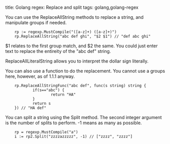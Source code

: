 title: Golang regex: Replace and split
tags: golang,golang-regex

You can use the ReplaceAllString methods to replace a string, and manipulate groups if needed.

        rp := regexp.MustCompile("([a-z]+) ([a-z]+)")
        rp.ReplaceAllString("abc def ghi", "$2 $1") // "def abc ghi"

$1 relates to the first group match, and $2 the same. You could just enter text to replace the entireity of the "abc def" string. 

ReplaceAllLiteralString allows you to interpret the dollar sign literally.

You can also use a function to do the replacement. You cannot use a groups here, however, as of 1.1.1 anyway.

        rp.ReplaceAllStringFunc("abc def", func(s string) string {
                if(s=="abc") {
                        return "HA"
                } 
                return s        
        }) // "HA def"

You can split a string using the Split method. The second integer argument is the number of splits to perform. -1 means as many as possible.

        rp = regexp.MustCompile("a")
        i := rp2.Split("zzzzazzzzz", -1) // ["zzzz", "zzzz"]
